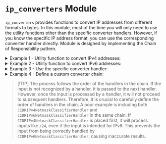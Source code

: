 # `ip_converters` Module

`ip_converters` provides functions to convert IP addresses from different formats to bytes. In this module, most of the time you will only need to use the utility functions other than the specific converter handlers. However, if you know the specific IP address format, you can use the corresponding converter handler directly. Module is designed by implementing the Chain of Responsibility pattern.


<details>
<summary>Example 1 - Utility function to convert IPv4 addresses:</summary>

```python
from ttlinks.ipservice.ip_converters import IPConverter

ip_converter = IPConverter
ipv4_bytes_1 = ip_converter.convert_to_ipv4_bytes('192.168.1.1')
ipv4_bytes_2 = ip_converter.convert_to_ipv4_bytes(65535)
ipv4_bytes_3 = ip_converter.convert_to_ipv4_bytes('/24')
ipv4_bytes_4 = ip_converter.convert_to_ipv4_bytes(
    [
        1, 1, 0, 0, 0, 0, 0, 0, 
        1, 0, 1, 0, 1, 0, 0, 0, 
        0, 0, 0, 0, 0, 0, 0, 1, 
        0, 0, 0, 0, 1, 0, 1, 0
    ])
ipv4_bytes_5 = ip_converter.convert_to_ipv4_bytes('11111111111111110000000000000000')

print('IPv4 bytes 1:', ' -> ', '%-20s'%ipv4_bytes_1, ' -> ', [octet for octet in ipv4_bytes_1])
print('IPv4 bytes 2:', ' -> ', '%-20s'%ipv4_bytes_2, ' -> ', [octet for octet in ipv4_bytes_2])
print('IPv4 bytes 3:', ' -> ', '%-20s'%ipv4_bytes_3, ' -> ', [octet for octet in ipv4_bytes_3])
print('IPv4 bytes 4:', ' -> ', '%-20s'%ipv4_bytes_4, ' -> ', [octet for octet in ipv4_bytes_4])
print('IPv4 bytes 5:', ' -> ', '%-20s'%ipv4_bytes_5, ' -> ', [octet for octet in ipv4_bytes_5])
```
Example output:
```
IPv4 bytes 1:  ->  b'\xc0\xa8\x01\x01'   ->  [192, 168, 1, 1]
IPv4 bytes 2:  ->  b'\x00\x00\xff\xff'   ->  [0, 0, 255, 255]
IPv4 bytes 3:  ->  b'\xff\xff\xff\x00'   ->  [255, 255, 255, 0]
IPv4 bytes 4:  ->  b'\xc0\xa8\x01\n'     ->  [192, 168, 1, 10]
IPv4 bytes 5:  ->  b'\xff\xff\x00\x00'   ->  [255, 255, 0, 0]
```
</details>

<details>
<summary>Example 2 - Utility function to convert IPv6 addresses:</summary>

```python
from ttlinks.ipservice.ip_address import IPv6Addr
from ttlinks.ipservice.ip_converters import IPConverter

ip_converter = IPConverter
ipv6_bytes_1 = ip_converter.convert_to_ipv6_bytes('2003:0db8:0000:0042:0000:8a2e:0370:7334')
ipv6_bytes_2 = ip_converter.convert_to_ipv6_bytes(5412213248541258421)
ipv6_bytes_3 = ip_converter.convert_to_ipv6_bytes('/96')
ipv6_bytes_4 = ip_converter.convert_to_ipv6_bytes(
    [
        1, 1, 0, 0, 0, 0, 0, 0, 1, 1, 0, 0, 0, 0, 0, 0,
        1, 0, 1, 0, 1, 0, 0, 0, 1, 0, 1, 0, 1, 0, 0, 0,
        0, 0, 0, 0, 0, 0, 0, 1, 0, 0, 0, 0, 0, 0, 0, 1,
        0, 0, 0, 0, 1, 0, 1, 0, 0, 0, 0, 0, 1, 0, 1, 0,
        0, 0, 0, 0, 0, 0, 0, 0, 0, 0, 0, 0, 0, 0, 0, 0,
        0, 0, 0, 0, 0, 0, 0, 0, 0, 0, 0, 0, 0, 0, 0, 0,
        0, 0, 0, 0, 0, 0, 0, 0, 0, 0, 0, 0, 0, 0, 0, 0,
        0, 0, 0, 0, 0, 0, 0, 0, 0, 0, 0, 0, 0, 0, 0, 0,
    ])
ipv6_bytes_5 = ip_converter.convert_to_ipv6_bytes(
    '11111111111111111111111111111111'
    '11111111111111111111111111111111'
    '00000000000000000000000000000000'
    '00000000000000000000000000000000'
)

print('IPv6 bytes 1:', ' -> ', '%-70s'%ipv6_bytes_1, ' -> ', IPv6Addr(ipv6_bytes_1))
print('IPv6 bytes 2:', ' -> ', '%-70s'%ipv6_bytes_2, ' -> ', IPv6Addr(ipv6_bytes_2))
print('IPv6 bytes 3:', ' -> ', '%-70s'%ipv6_bytes_3, ' -> ', IPv6Addr(ipv6_bytes_3))
print('IPv6 bytes 4:', ' -> ', '%-70s'%ipv6_bytes_4, ' -> ', IPv6Addr(ipv6_bytes_4))
print('IPv6 bytes 5:', ' -> ', '%-70s'%ipv6_bytes_5, ' -> ', IPv6Addr(ipv6_bytes_5))

```
Example output:
```
IPv6 bytes 1:  ->  b' \x03\r\xb8\x00\x00\x00B\x00\x00\x8a.\x03ps4'                         ->  2003:DB8:0:42:0:8A2E:370:7334
IPv6 bytes 2:  ->  b'\x00\x00\x00\x00\x00\x00\x00\x00K\x1c\x0bF?\xf6\xf2\xb5'              ->  ::4B1C:B46:3FF6:F2B5
IPv6 bytes 3:  ->  b'\xff\xff\xff\xff\xff\xff\xff\xff\xff\xff\xff\xff\x00\x00\x00\x00'     ->  FFFF:FFFF:FFFF:FFFF:FFFF:FFFF::
IPv6 bytes 4:  ->  b'\xc0\xc0\xa8\xa8\x01\x01\n\n\x00\x00\x00\x00\x00\x00\x00\x00'         ->  C0C0:A8A8:101:A0A::
IPv6 bytes 5:  ->  b'\xff\xff\xff\xff\xff\xff\xff\xff\x00\x00\x00\x00\x00\x00\x00\x00'     ->  FFFF:FFFF:FFFF:FFFF::
```
</details>

<details>

<summary>Example 3 - Use the specific converter handler:</summary>

Here is an example of using the decimal converter handler to convert an IPv4 and IPv6 addresses to bytes.

```python
from ttlinks.ipservice.ip_address import IPv4Addr, IPv6Addr
from ttlinks.ipservice.ip_converters import DecimalIPv4ConverterHandler, DecimalIPv6ConverterHandler

ipv4_decimal_handler = DecimalIPv4ConverterHandler()
ipv4_in_bytes = ipv4_decimal_handler.handle(3232235826)

ipv6_decimal_handler = DecimalIPv6ConverterHandler()
ipv6_in_bytes = ipv6_decimal_handler.handle(42540766411282592856903984951653826731)

print('IPv4 in bytes:', ipv4_in_bytes, '| Address:', IPv4Addr(ipv4_in_bytes).address)
print('IPv6 in bytes:', ipv6_in_bytes, '| Address:', IPv6Addr(ipv6_in_bytes).address)
```
Example output:
```
IPv4 in bytes: b'\xc0\xa8\x012' | Address: 192.168.1.50
IPv6 in bytes: b' \x01\r\xb8\x00\x00\x00\x00\x00\x00\x00\x00\x00\x00\x00\xab' | Address: 2001:DB8::AB
```

Other converter handlers are doing the same thing but for different formats.
Supported handlers are:

- `BytesIPv4ConverterHandler` - If the input is bytes, it returns the same bytes.
- `BinaryDigitsIPv4ConverterHandler` - Expects a list of 32 binary digits.
- `BinaryStringIPv4ConverterHandler` - Expects a string of 32 binary digits.
- `CIDRIPv4ConverterHandler` - Expects a string in CIDR notation.
- `DotIPv4ConverterHandler` - Expects a string in dot-decimal notation.
- `DecimalIPv4ConverterHandler` - Expects an integer.
- `BytesIPv6ConverterHandler` - If the input is bytes, it returns the same bytes.
- `BinaryDigitsIPv6ConverterHandler` - Expects a list of 128 binary digits.
- `BinaryStringIPv6ConverterHandler` - Expects a string of 128 binary digits.
- `CIDRIPv6ConverterHandler` - Expects a string in CIDR notation.
- `ColonIPv6ConverterHandler` - Expects a string in colon-hexadecimal notation.
- `DecimalIPv6ConverterHandler` - Expects an integer.

</details>

<details>
<summary>Example 4 - Define a custom converter chain:</summary>

The chain processes the input based on the handlers included in it. As demonstrated in the example, the chain initially converts the input to bytes according to the specified formats: Colon-Hex, Dot-Decimal, and Decimal. However, it fails to recognize IPv6's CIDR notation, which is why the conversion process for `example4` failed. After adding the `CIDRIPv6ConverterHandler` to the chain, the conversion process for `example4` succeeded.


```python
from ttlinks.ipservice.ip_converters import DotIPv4ConverterHandler, ColonIPv6ConverterHandler, DecimalIPv6ConverterHandler, CIDRIPv6ConverterHandler

handler = DotIPv4ConverterHandler()
last_in_chain = handler.set_next(ColonIPv6ConverterHandler()).set_next(DecimalIPv6ConverterHandler())
example1 = '192.168.1.0'
example2 = '2001:0db8:85a3::'
example3 = 885511225
example4 = '/96'
print('Input1:', '%-25s'%example1, '->', 'Output1:', handler.handle(example1))
print('Input2:', '%-25s'%example2, '->', 'Output2:', handler.handle(example2))
print('Input3:', '%-25s'%example3, '->', 'Output3:', handler.handle(example3))
print('Input4:', '%-25s'%example4, '->', 'Output4:', handler.handle(example4))


print('\nPut CIDRIPv6ConverterHandler in the chain..')
last_in_chain.set_next(CIDRIPv6ConverterHandler())
print('Input4:', '%-25s'%example4, '->', 'Output4:', handler.handle(example4))
```
Example output:
```
Input1: 192.168.1.0               -> Output1: b'\xc0\xa8\x01\x00'
Input2: 2001:0db8:85a3::          -> Output2: b' \x01\r\xb8\x85\xa3\x00\x00\x00\x00\x00\x00\x00\x00\x00\x00'
Input3: 885511225                 -> Output3: b'\x00\x00\x00\x00\x00\x00\x00\x00\x00\x00\x00\x004\xc7\xd49'
Input4: /96                       -> Output4: None

Put CIDRIPv6ConverterHandler in the chain..
Input4: /96                       -> Output4: b'\xff\xff\xff\xff\xff\xff\xff\xff\xff\xff\xff\xff\x00\x00\x00\x00'
```

> [!IMPORTANT]  The process follows the order of the handlers in the chain. If the input is not recognized by a handler, it is passed to the next handler. However, once the input is processed by a handler, it will not proceed to subsequent handlers. Therefore, it is crucial to carefully define the order of handlers in the chain. A poor example is including both `CIDRIPv4NetmaskClassifierHandler` and `CIDRIPv6NetmaskClassifierHandler` in the same chain. If `CIDRIPv4NetmaskClassifierHandler` is placed first, it will process inputs like `/24`, even if the input is intended for IPv6. This prevents the input from being correctly handled by `CIDRIPv6NetmaskClassifierHandler`, causing inaccurate results.

</details>

> [!TIP]  The process follows the order of the handlers in the chain. If the input is not recognized by a handler, it is passed to the next handler. However, once the input is processed by a handler, it will not proceed to subsequent handlers. Therefore, it is crucial to carefully define the order of handlers in the chain. A poor example is including both `CIDRIPv4NetmaskClassifierHandler` and `CIDRIPv6NetmaskClassifierHandler` in the same chain. If `CIDRIPv4NetmaskClassifierHandler` is placed first, it will process inputs like `/24`, even if the input is intended for IPv6. This prevents the input from being correctly handled by `CIDRIPv6NetmaskClassifierHandler`, causing inaccurate results.
